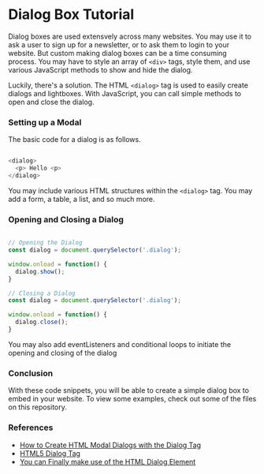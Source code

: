 # Dialog Box Tutorial

Dialog boxes are used extensvely across many websites. You may use it to ask a user to sign up for a newsletter, or to ask them to login to your website. But custom making dialog boxes can be a time consuming process. You may have to style an array of ```<div>``` tags, style them, and use various JavaScript methods to show and hide the dialog.

Luckily, there's a solution. The HTML ```<dialog>``` tag is used to easily create dialogs and lightboxes. With JavaScript, you can call simple methods to open and close the dialog.

### Setting up a Modal

The basic code for a dialog is as follows.

```javascript

<dialog>
  <p> Hello <p>
</dialog>

```

You may include various HTML structures within the ```<dialog>``` tag. You may add a form, a table, a list, and so much more.

### Opening and Closing a Dialog

```javascript

// Opening the Dialog
const dialog = document.querySelector('.dialog');

window.onload = function() {
  dialog.show();
}

// Closing a Dialog
const dialog = document.querySelector('.dialog');

window.onload = function() {
  dialog.close();
}

```

You may also add eventListeners and conditional loops to initiate the opening and closing of the dialog

### Conclusion

With these code snippets, you will be able to create a simple dialog box to embed in your website. To view some examples, check out some of the files on this repository.

### References

- [How to Create HTML Modal Dialogs with the Dialog Tag](https://usefulangle.com/post/110/html-dialog-element-to-create-modal-lightbox)
- [HTML5 Dialog Tag](https://www.geeksforgeeks.org/html5-dialog-tag/)
- [You can Finally make use of the HTML Dialog Element](https://towardsdev.com/you-can-finally-make-use-of-the-html-dialog-element-f4b7c591b1b6)

